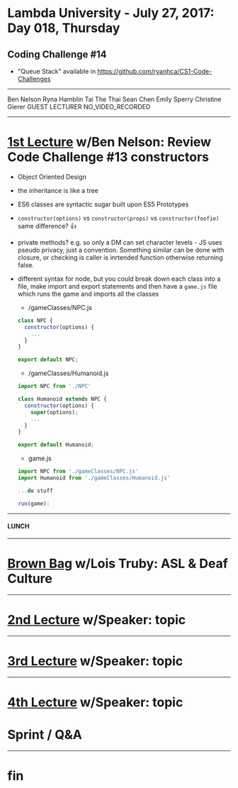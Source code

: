 # Lambda University - July 27, 2017: Day 018, Thursday
## Coding Challenge #14
- "Queue Stack" available in https://github.com/ryanhca/CS1-Code-Challenges
***
Ben Nelson
Ryna Hamblin
Tai The Thai
Sean Chen
Emily Sperry
Christine Gierer
GUEST LECTURER
NO_VIDEO_RECORDED
***
# [1st Lecture](https://youtu.be/rAq7juBu7Nw) w/Ben Nelson: Review Code Challenge #13 constructors
- Object Oriented Design
- the inheritance is like a tree
- ES6 classes are syntactic sugar built upon ES5 Prototypes
- `constructor(options)` vs `constructor(props)` vs `constructor(foofie)` same difference? :+1:
- private methods? e.g. so only a DM can set character levels - JS uses pseudo privacy, just a convention. Something similar can be done with closure, or checking is caller is inrtended function otherwise returning false.
- different syntax for node, but you could break down each class into a file, make import and export statements and then have a `game.js` file which runs the game and imports all the classes
  - /gameClasses/NPC.js
  ```js
  class NPC {
    constructor(options) {
      ...
    }
  }

  export default NPC;
  ```

  - /gameClasses/Humanoid.js
  ```js
  import NPC from './NPC'

  class Humanoid extends NPC {
    constructor(options) {
      super(options);
      ...
    }
  }

  export default Humanoid;
  ```

  - game.js
  ```js
  import NPC from './gameClasses/NPC.js'
  import Humanoid from './gameClasses/Humanoid.js'

  ...do stuff

  run(game):
  ```

***
#### LUNCH
***
# [Brown Bag](VIDEO_RECORDED_NOT_POSTED) w/Lois Truby: ASL & Deaf Culture
***
# [2nd Lecture](VIDEO_RECORDED_NOT_POSTED) w/Speaker: topic
***
# [3rd Lecture](VIDEO_RECORDED_NOT_POSTED) w/Speaker: topic
***
# [4th Lecture](VIDEO_RECORDED_NOT_POSTED) w/Speaker: topic
# Sprint / Q&A
***
# fin
